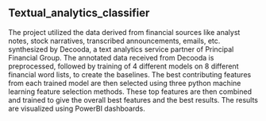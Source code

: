 ## Textual_analytics_classifier

The project utilized the data derived from financial sources like analyst notes, stock narratives, transcribed announcements, emails, etc. synthesized by Decooda, a text analytics service partner of Principal Financial Group. The annotated data received from Decooda is preprocessed, followed by training of 4 different models on 8 different financial word lists, to create the baselines. The best contributing features from each trained model are then selected using three python machine learning feature selection methods. These top features are then combined and trained to give the overall best features and the best results. The results are visualized using PowerBI dashboards.
